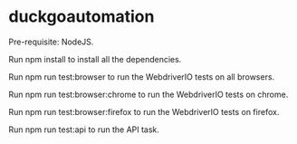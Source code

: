# duckgoautomation

Pre-requisite: NodeJS.

Run npm install to install all the dependencies.

Run npm run test:browser to run the WebdriverIO tests on all browsers.

Run npm run test:browser:chrome to run the WebdriverIO tests on chrome.

Run npm run test:browser:firefox to run the WebdriverIO tests on firefox.

Run npm run test:api to run the API task.
